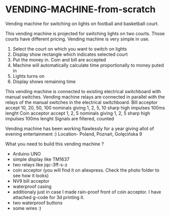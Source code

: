 # VENDING-MACHINE-from-scratch
Vending machine for switching on lights on football and basketball court.

This vending machine is projected for switching lights on two courts. Those courts have different pricing. 
Vending machine is very simple in use. 
1. Select the court on which you want to switch on lights
2. Display show rectangle which indicates selected court
3. Put the money in. Coin and bill are accepted
4. Machine will automatically calculate time proportionally to money puted in
5. Lights turns on
6. Display shows remaining time

This vending machine is connected to existing electrical switchboard with manual switches. Vending machine relays are connected in parallel with the relays of the manual switches in the electrical switchboard.
Bill acceptor accept 10, 20, 50, 100 nominals giving 1, 2, 5, 10 sharp high impulses 100ms lenght
Coin acceptor accept 1, 2, 5 nominals giving 1, 2, 5 sharp high impulses 100ms lenght
Signals are filtered, counted

Vending machine has been working flawlessly for a year giving allot of evening entertainment :)
Location- Poland, Poznań, Golęcińska 9

What you need to build this vending machine ?
- Arduino UNO
- simple display like TM1637
- two relays like jqc-3ff-s-z
- coin acceptor (you will find it on aliexpress. Check the photo folder to see how it looks)
- NV9 bill acceptor
- waterproof casing
- additionaly just in case I made rain-proof front of coin acceptor. I have attached g-code for 3d printing it. 
- two waterproof buttons
- some wires :)

